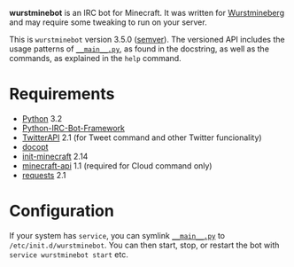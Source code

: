 **wurstminebot** is an IRC bot for Minecraft. It was written for [Wurstmineberg](http://wurstmineberg.de/) and may require some tweaking to run on your server.

This is `wurstminebot` version 3.5.0 ([semver](http://semver.org/)). The versioned API includes the usage patterns of [`__main__.py`](wurstminebot/__main__.py), as found in the docstring, as well as the commands, as explained in the `help` command.

Requirements
============

*   [Python](http://python.org/) 3.2
*   [Python-IRC-Bot-Framework](https://github.com/fenhl/Python-IRC-Bot-Framework)
*   [TwitterAPI](https://github.com/geduldig/TwitterAPI) 2.1 (for Tweet command and other Twitter funcionality)
*   [docopt](http://docopt.org/)
*   [init-minecraft](https://github.com/wurstmineberg/init-minecraft) 2.14
*   [minecraft-api](https://github.com/wurstmineberg/minecraft-api) 1.1 (required for Cloud command only)
*   [requests](http://www.python-requests.org/) 2.1

Configuration
=============

If your system has `service`, you can symlink [`__main__.py`](wurstminebot/__main__.py) to `/etc/init.d/wurstminebot`. You can then start, stop, or restart the bot with `service wurstminebot start` etc.
